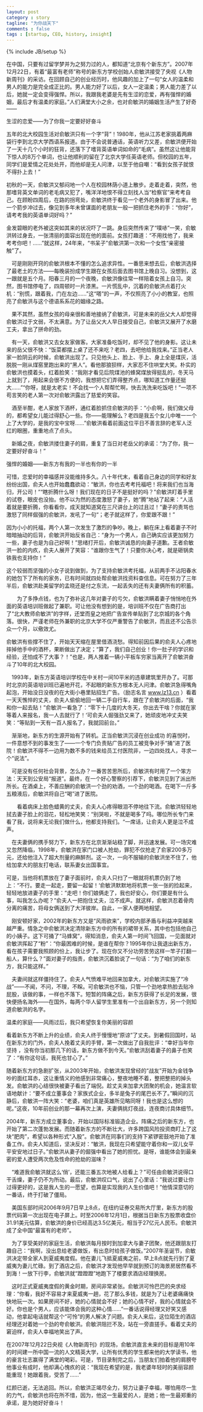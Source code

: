 ```yaml
---
layout: post
category : story 
tagline: "为你战天下"
comments : false
tags : [startup, CEO, history, insight]
---
```

{% include JB/setup %}

在中国，只要有过留学梦并为之努力过的人，都知道“北京有个新东方”。2007年12月22日，有着“最富有老师”称号的新东方学校创始人俞敏洪接受了央视《人物新周刊》的采访。在回顾自己的创业经历时，他风趣的加上了一句“女人的温柔和男人的能力是完全成正比的。男人能力好了以后，女人一定温柔；男人能力差了以后，她就一定会变得强悍。所以，我跟我老婆是先有生涩的恋爱，再有强悍的婚姻，最后才有温柔的家庭。”人们满堂大小之余，也对俞敏洪的婚姻生活产生了好奇——

生涩的恋爱——为了你我一定要好好奋斗

五年的北大校园生活对俞敏洪只有一个字“背”！1980年，他从江苏老家挑着两麻袋行李到北京大学西语系报道。由于不会说普通话，英语听力又差，俞敏洪便开始了一天十几个小时的狂背，还落下了嗜背英语单词如命的“毛病”。虽然这让他能背下惊人的8万个单词，也让他顺利的留在了北京大学任英语老师。但校园的五年，同学们是爱情之花处处开，而他却是无人问津，以至于他自嘲：“看到女孩子就恨不得扑上去！”

初秋的一天，俞敏洪又郁闷地一个人在校园林荫小道上散步。走着走着，突然，他那嗜背英文单词的老毛病又犯了，嘴洋洋地恨不得立刻找人当“检察官”来考考自己。在顾盼四周后，在路的拐弯处，俞敏洪终于看见一个老外的身影冒了出来。他一个箭步冲过去，像见到多年未曾谋面的老朋友一般一把抓住老外的手：“你好”，请考考我的英语单词好吗？”

金发碧眼的老外被这突如其来的状况吓了一跳。身后突然传来了“噗哧”一笑，俞敏洪转过身去，一张清丽的面容出现在他的面前。女孩打趣道：“不用找他了，我来考考你吧！……”就这样，24年来，“书呆子”俞敏洪第一次和一个女性“亲密接触”了。

　可是刚刚开窍的俞敏洪根本不懂的怎么追求异性。一番思来想去后，俞敏洪选择了最老土的方法——每晚装扮成学生跟在女孩后面去图书馆上晚自习。没想到，这一跟就是五个月。阳春三月的一个夜晚，俞敏洪像往常一样陪着女孩上自习。突然，图书馆停电了，四周顿时一片漆黑。一片慌乱中，沉着的俞敏洪点着打火机：“别慌，跟着我，门在左边……”这“嗒”的一声，不仅照亮了小小的教室，也照亮了俞敏洪与这个德语系系花的姻缘之路。

　果不其然，虽然女孩的母亲很和善地接纳了俞敏洪，可是未来的岳父大人却觉得俞敏洪过于文弱，不太满意。为了让岳父大人早日接受自己，俞敏洪又展开了水磨工夫，拿出了拼命的劲。

　有一天，俞敏洪又去女友家做客。大家准备吃饭时，却不见了他的身影。这让未来的岳父很不快：“饭菜都摆上桌了还不来吃？老四，去吧他给我找来。”正当老人家一脸阴云的时候，俞敏洪出现了。只见他头上、脸上、手上、身上全是煤灰，活脱脱一刚从煤窑里跑出来的“黑人”。看他那狼狈样，大家忍不住哄堂大笑。朴实的俞敏洪也摸着头，红着脸笑：“我刚才看见后院煤池的蜂窝煤放得挺乱的，冬天马上就到了，用起来会很不方便的，我想把它们弄得整齐点，哪知道工作量还挺大……”“你呀，就是太老实！不会找一个人帮帮忙啊，快去洗洗来吃饭吧！”一项不苟言笑的老人第一次对俞敏洪露出了慈爱的笑容。

　酒至半酣，老人家放下酒杯，通红着脸抓住俞敏洪的手：“小俞啊，我们做父母的，都希望女儿能过得舒心一些。你——能理解么？老四是我五个女儿中唯一一个上了大学的，是我的宝中宝呀……”俞敏洪看着前面这位平日不善言辞的老军人泛红的眼圈，重重地点了点头。

　新婚之夜，俞敏洪搂住妻子的肩，重复了当日对老岳父的承诺：“为了你，我一定要好好奋斗！”

强悍的婚姻——新东方有我的一半也有你的一半

可惜，恋爱时的幸福感并没能维持多久。八十年代末，看着自己身边的同学和好友纷纷出国，俞夫人也开始蠢蠢欲动：“敏洪，你也去考考托福吧！将来我们也当海归，开公司！”“瞎折腾什么呀！我们现在的日子不是挺好的吗？”俞敏洪盯着手里的试卷，眼皮也没抬。他不以为然的态度激怒了妻子，她“腾”地站了起来：“人活着就是要折腾，你看看你，成天就知道窝在三尺讲台上的过且过！”妻子的责骂也激怒了同样倔强的俞敏洪，发吼了一句“；老子就这样了，你爱跟不跟！”

因为小小的托福，两个人第一次发生了激烈的争吵。晚上，躺在床上看着妻子不时暗暗抽动的后背，俞敏洪开始反省自己：“身为一个男人，自己确实应该更加努力一些，妻子也是为自己好啊！”思绪打开后，俞敏洪诚恳的向妻子道歉。王者俞敏洪一脸的内疚，俞夫人展开了笑容：“谁跟你生气了！只要你决心考，就是砸锅卖铁我也支持你！”

这个较弱而坚强的小女子说到做到，为了支持俞敏洪考托福，从前两手不沾阳春水的她包下了所有的家务，已有时间就四处帮俞敏洪找资料查信息。可在努力了三年半后，俞敏洪赴美留学的孟晓还是付之东流，一起丢失的还有夫妻俩所有的积蓄。

　　为了多挣点钱，也为了弥补这几年对妻子的亏欠，俞敏洪瞒着妻子悄悄地在外面的英语培训班做起了兼职。可让他没有想到的是，培训班不仅在广告商打出了“北大教师俞敏洪”的字样，还堂而皇之地把广告宣传单贴到了北京城的各个角落。很快，严谨老师在外兼职的北京大学不仅严重警告了俞敏洪，而且还不公告示众一个月，以儆效尤。

俞敏洪有些撑不住了，开始天天缩在屋里借酒浇愁。得知前因后果的俞夫人心疼地摔掉他手中的酒杯，果断做出了决定；“算了，我们自己创业！你一肚子的学识和经验，还怕成不了大事？！”也是，两人推着一辆小平板车穷家当离开了俞敏洪奋斗了10年的北大校园。

　1993年，新东方英语培训学校在中关村一间10平米的违章建筑里开办了。可那时北京的英语培训班已遍地开花，不起眼的新东方根本无人问津。俞敏洪急得嘴角起泡，开始没日没夜的在大街小巷里贴招生广告。（励志名言  www.lz13.cn ）看着一天天憔悴的丈夫，俞夫人偷偷地回一辆二手自行车，跟在了俞敏洪的后面，“我和你一起去贴！”俞敏洪一看急了：“零下十几度的大冬天，你出去干啥？你就在家等着人来报名，我一人去就行了！‘可俞夫人倔强劲又来了，她顽皮地冲丈夫笑笑：“等贴到一天有一百人报名了，我就回前台。”

　渐渐地，新东方的生源开始有了转机。正当俞敏洪沉浸在创业成功 的喜悦时，一件意想不到的事发生了——一个专门负责贴广告的员工被竞争对手“捅”进了医院！俞敏洪不得不一边用为数不多的钱来给员工付医院非，一边四处找人，寻求一个“说法”。

　可是没有任何社会背景，怎么办？一番苦苦思所后，俞敏洪有时用了一个笨方法：天天到公安局“报道”。最终，在一个好心警察的引荐下，俞敏洪见到了派出所所长。在酒桌上，不善应酬的俞敏洪一个劲的劝酒，一个劲的喝酒。在喝下一斤多五粮液后，俞敏洪将自己“喝”进了医院。

　　看着病床上脸色蜡黄的丈夫，俞夫人心疼得眼泪不停地往下流。俞敏洪轻轻地拭去妻子脸上的泪花，轻松地笑笑：“别哭啦，不就是喝多了吗。哪位所长专门来看了我，说将来无论我们做什么，他都支持我们。“一席话，让俞夫人更是泣不成声。

　在夫妻俩的携手努力下，新东方在北京渐渐站稳了脚，并迅速发展。可一场灾难又忽然降临，1998年，俞敏洪在家门口被人抢劫，罪犯不仅抢走了俞家200多万元，还给他注入了超大剂量的麻醉剂。这一次，一向不服输的俞敏洪坐不住了，他给加拿大的朋友打电话，联系妻女出国事宜。

可是，当他将机票放在了妻子面前时，俞夫人只扫了一眼就将机票仍到了地上：“不行。要走一起走，要留一起留！‘俞敏洪默默地将机票一张一张的捡起来，轻轻地放进妻子的手里：“走吧！你们娘俩走了，我也好安心，你们要是有什么事，叫我怎么办呢？”俞夫人一把抱住丈夫，泣不成声。就这样，俞敏洪忍着骨肉分离的痛苦，将母女俩送到了大洋彼岸。自此，一家人便两地相望。

　刚安顿好家，2002年的新东方又是“风雨欲来”，学校内部矛盾与利益冲突越来越严重。情急之中俞敏洪决定清除新东方中的所有的裙带关系，其中也包括他自己的小姨子。这下可捅了“马蜂窝”，得知消息，俞夫人第一时间飞回国，一见面就对俞敏洪挥起了“粉”：“你最困难的时候，是谁在帮你？1995年你让我退出新东方，看在孩子需要我照顾的份上，我让步了。现在你又不分功劳苦劳这样一竿子打翻一船人，算什么？”面对妻子的指责，俞敏洪沉着脸说了一句话：“为了咱们的新东方，我只能这样。”

　夫妻间就这样僵持住了。俞夫人气愤难平地回来加拿大，对俞敏洪实施了“冷战”——不闻，不问，不理，不睬。可俞敏洪也不恼，只管一个劲地拿热脸去贴冷屁股，该做的事，一样也不落下。短暂的阵痛之后，新东方获得了长足的发展，很快便扬名海外——在国外，每两个华人留学生里准有一个出自新东方，另一个则知道俞敏洪的名字。

温柔的家庭——风雨过后，我只希望恢复你美丽的容颜

看着新东方不断上升的业绩，俞夫人终于慢慢地“原谅”了丈夫。到暑假回国时，站在新东方的门外，俞夫人挽着丈夫的手臂，第一次做出了自我批评：“幸好当年你坚持 ，没有你当初那几下的话，新东方做不到今天。”俞敏洪刮着妻子的鼻子也笑了：“有你这句话，我死也甘心了。”

随着新东方的急剧扩张，从2003年开始，俞敏洪发现曾经的“战友”开始为金钱争吵的面红耳赤，这让重情义的他感到非常痛心，整夜地睡不着，整把整把的掉头发。俞敏洪的心结很快被妻子看出了端倪。趁丈夫来加拿大团聚的机会，她温言软语地献计：“要不成立董事会？家族式企业，多半是兔子的尾巴长不了。”瞬间的沉静后，俞敏洪一阵大笑：“老婆，咱们真是英雄所见略同呀！我也是这么想的呢。”这夜，10年前创业的那一幕再次上演，夫妻俩挑灯夜战，连夜商讨具体细节。

2004年，新东方成立董事会，开始以国际标准锻造企业。阵痛之后的新东方，也开始了第二次蓬勃发展。而随着新东方的不断壮大，许多跨国风险投资商盯上了这块“肥肉”，希望以各种形式“入股”。俞敏洪在同事们的支持下紧锣密鼓地开始了准备工作。俞夫人知道后，坚决反对：“敏洪，我现在只希望能守着你和一双儿女平平安安地过日子。”俞敏洪从妻子的倔强中看出了她的担忧。是呀，谁能体会到最亲密的爱人遭受两次危及性命的抢劫的滋味？

　“难道我俞敏洪就这么‘俏’，还能三番五次地被人给看上？”可任由俞敏洪说得口干舌燥，妻子仍不为所动。最后，俞敏洪叹口气，说出了心里话：”我说过要让你过得更好的，这是我人生的一愿望，也算是实现我的人生价值吧！”他情深意切的一番话，终于打破了僵局。

　美国东部时间2006年9月7日早上8点，在纽约证券交易所大厅里，新东方的股票代码第一次出现在电子屏上。时至2006年12月1日，根据当日新东方股票收盘价31.91美元估算，俞敏洪的身价已经高达3.5亿美元，相当于27亿元人民币。俞敏洪成了全中国“最富有的老师”。

　为了享受美好的家庭生活，俞敏洪每月按时到加拿大与妻子团聚，他还跟朋友打趣自己：“我啊，没出息给老婆做饭，有出息时给孩子做饭。”2007年圣诞节，俞敏洪决定带全家人到夏威夷度假。他在妻儿飞抵夏威夷之前，早上8点就先行到了夏威夷为妻儿忙碌。到了酒店之后，俞敏洪才发现他早早就到预订的海景房居然看不到海！一放下行李，俞敏洪就“蹬蹬蹬”地跑下了楼要求酒店经理换房。

　这时正式夏威夷度假的黄金时期，房间非常紧张。俞敏洪可怜巴巴的央求经理：“你看，我好不容易才来夏威夷一趟，花了那么多钱，就是为了让老婆痛痛快快地玩一次。如果房间不好，她的心情就会不好；她的心情不好，我的心情就会不好。你也是个男人，应该能体会我的这种心情……”一番话说得经理又好笑又感动，他拿起电话就帮这个“可怜”的男人解决了问题。俞夫人来后，这位陌生的酒店经理还对着她一个劲的夸俞敏洪。俞敏洪阻拦不及，站在一旁直搓手。看着丈夫的窘迫样，俞夫人幸福地笑出了声。

在2007年12月22日央视《人物新周刊》的现场，俞敏洪直言未来的目标是用10年的时间建一所中国一流的人文精英大学，让所有优秀的学生都来他的大学读书，他的豪言壮志赢得了满堂的喝彩。可是，节目录制完之后，当朋友们拍着他的肩膀夸他事业有成时，他却满心愧疚的说：“我现在希望的是，我老婆年轻时的美丽容颜能重现！她跟着我，受苦了……”

红颜已逝，无法追回。所以，俞敏洪正竭尽全力，努力让妻子幸福，哪怕用尽一生的力气，俞敏洪也将在所不惜，因为，他这一生最爱的人，是她；他一生最郑重的承诺，是为她好好奋斗！
